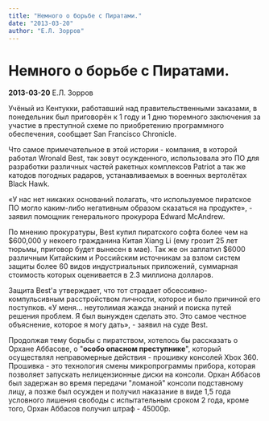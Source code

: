 ```yaml
---
title: "Немного о борьбе с Пиратами."
date: "2013-03-20"
author: "Е.Л. Зорров"
---
```


# Немного о борьбе с Пиратами.

**2013-03-20** Е.Л. Зорров

Учёный из Кентукки, работавший над правительственными заказами, в понедельник был приговорён к 1 году и 1 дню тюремного заключения за участие в преступной схеме по приобретению программного обеспечения, сообщает San Francisco Chronicle.

Что самое примечательное в этой истории - компания, в которой работал Wronald Best, так зовут осужденного, использовала это ПО для разработки различных частей ракетных комплексов Patriot а так же катодов погодных радаров, устанавливаемых в военных вертолётах Black Hawk.

«У нас нет никаких оснований полагать, что используемое пиратское ПО могло каким-либо негативным образом сказаться на продукте», - заявил помощник генерального прокурора Edward McAndrew.

По мнению прокуратуры, Best купил пиратского софта более чем на $600,000 у некоего гражданина Китая Xiang Li (ему грозит 25 лет тюрьмы, приговор будет вынесен в мае). Так же он заплатил $6000 различным Китайским и Российским источникам за взлом систем защиты более 60 видов индустриальных приложений, суммарная стоимость которых оценивается в 2.3 миллиона долларов.

Защита Best'а утверждает, что тот страдает обсессивно-компульсивным расстройством личности, которое и было причиной его поступков. «У меня... неутолимая жажда знаний и поиска путей решения проблем. Я был вынужден сделать это. Это самое честное объяснение, которое я могу дать», - заявил на суде Best.

Продолжая тему борьбы с пиратством, хотелось бы рассказать о Орхане Аббасове, о "**особо опасном преступнике**", который осуществлял неправомерные действия - прошивку консолей Xbox 360. Прошивка - это технология смены микропрограммы прибора, которая позволяет запускать нелицензионные диски на консоли. Орхан Аббасов был задержан во время передачи "ломаной" консоли подставному лицу, а позже был осужден и получил наказание в виде 1,5 года условного лишения свободы с испытательным сроком 2 года, кроме того, Орхан Аббасов получил штраф - 45000р.